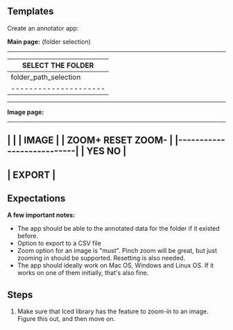 ## Templates

Create an annotator app:

**Main page:** (folder selection)

-----------------------------
|     SELECT THE FOLDER     |
|   ---------------------   |
|   folder_path_selection   |
|   ---------------------   |
-----------------------------

**Image page:**

-----------------------------
|                           |
|          IMAGE            |
| ZOOM+    RESET      ZOOM- |
|---------------------------|
|      YES        NO        |
-----------------------------
|          EXPORT           |
-----------------------------

## Expectations

**A few important notes:**

* The app should be able to the annotated data for the folder if it existed before.
* Option to export to a CSV file
* Zoom option for an image is "must". Pinch zoom will be great, but just zooming in should be supported. Resetting is also needed.
* The app should ideally work on Mac OS, Windows and Linux OS. If it works on one of them initially, that's also fine.

## Steps

1. Make sure that Iced library has the feature to zoom-in to an image. Figure this out, and then move on.
